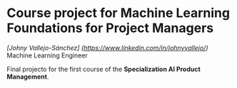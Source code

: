 # Course project for Machine Learning Foundations for Project Managers

*[Johny Vallejo-Sánchez] (https://www.linkedin.com/in/johnyvallejo/)*
Machine Learning Engineer

Final projecto for the first course of the **Specialization AI Product Management**.